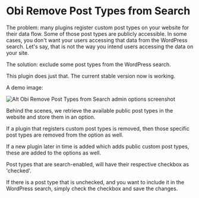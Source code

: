 Obi Remove Post Types from Search
=
The problem: many plugins register custom post types on your website for their data flow. Some of those post types are publicly accessible. In some cases, you don't want your users accessing that data from the WordPress search. Let's say, that is not the way you intend users accessing the data on your site.

The solution: exclude some post types from the WordPress search.

This plugin does just that. The current stable version now is working.

A demo image:

![Alt Obi Remove Post Types from Search admin options screenshot](https://obijuan.dev/wp-content/uploads/2023/06/obi-remove-post-types-from-search.png)

Behind the scenes, we retrieve the available public post types in the website and store them in an option.  

If a plugin that registers custom post types is removed, then those specific post types are removed from the option as well.  

If a new plugin later in time is added which adds public custom post types, these are added to the options as well.  

Post types that are search-enabled, will have their respective checkbox as 'checked'.

If there is a post type that is unchecked, and you want to include it in the WordPress search, simply check the checkbox and save the changes.
